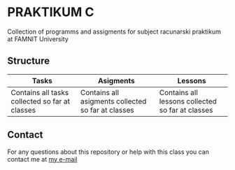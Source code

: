 # PRAKTIKUM C

Collection of programms and assigments for subject racunarski praktikum at FAMNIT University

## Structure

| Tasks | Asigments | Lessons |
| --- | --- | --- |
| Contains all tasks collected so far at classes | Contains all asigments collected so far at classes | Contains all lessons collected so far at classes |

## Contact

For any questions about this repository or help with this class you can contact me at [my e-mail](mailto:realthiccvader@gmail.com?subject=[Github]%20PraktikumC)
